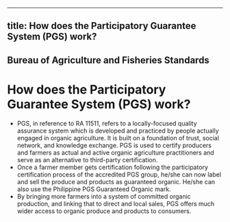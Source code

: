 --- 
 title: How does the Participatory Guarantee System (PGS) work?
 ---

## Bureau of Agriculture and Fisheries Standards

# How does the Participatory Guarantee System (PGS) work?


 - PGS, in reference to RA 11511, refers to a locally-focused quality assurance system which is developed and practiced by people actually engaged in organic agriculture.  It is built on a foundation of trust, social network, and knowledge exchange. PGS is used to certify producers and farmers as actual and active organic agriculture practitioners and serve as an alternative to third-party certification.
 - Once a farmer member gets certification following the participatory certification process of the accredited PGS group, he/she can now label and sell the produce and products as guaranteed organic. He/she can also use the Philippine PGS Guaranteed Organic mark.
 - By bringing more farmers into a system of committed organic production, and linking that to direct and local sales, PGS offers much wider access to organic produce and products to consumers.
